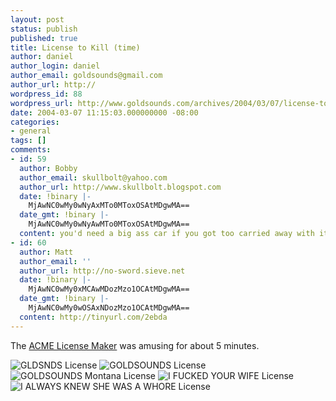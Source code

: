 ```yaml
---
layout: post
status: publish
published: true
title: License to Kill (time)
author: daniel
author_login: daniel
author_email: goldsounds@gmail.com
author_url: http://
wordpress_id: 88
wordpress_url: http://www.goldsounds.com/archives/2004/03/07/license-to-kill-time/
date: 2004-03-07 11:15:03.000000000 -08:00
categories:
- general
tags: []
comments:
- id: 59
  author: Bobby
  author_email: skullbolt@yahoo.com
  author_url: http://www.skullbolt.blogspot.com
  date: !binary |-
    MjAwNC0wMy0wNyAxMTo0MToxOSAtMDgwMA==
  date_gmt: !binary |-
    MjAwNC0wMy0wNyAwMTo0MToxOSAtMDgwMA==
  content: you'd need a big ass car if you got too carried away with it
- id: 60
  author: Matt
  author_email: ''
  author_url: http://no-sword.sieve.net
  date: !binary |-
    MjAwNC0wMy0xMCAwMDozMzo1OCAtMDgwMA==
  date_gmt: !binary |-
    MjAwNC0wMy0wOSAxNDozMzo1OCAtMDgwMA==
  content: http://tinyurl.com/2ebda
---
```

The <a href="http://www.acme.com/licensemaker/">ACME License Maker</a> was amusing for about 5 minutes.

<img src="http://www.goldsounds.com/images/license.jpg" alt="GLDSNDS License" />
<img src="http://www.goldsounds.com/images/license_long.jpg" alt="GOLDSOUNDS License" />
<img src="http://www.goldsounds.com/images/license_montana.jpg" alt="GOLDSOUNDS Montana License" />
<img src="http://www.goldsounds.com/images/license_fucked.jpg" alt="I FUCKED YOUR WIFE License" />
<img src="http://www.goldsounds.com/images/license_whore.jpg" alt="I ALWAYS KNEW SHE WAS A WHORE License" />
